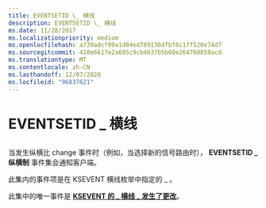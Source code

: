 ```yaml
---
title: EVENTSETID \_ 横线
description: EVENTSETID \_ 横线
ms.date: 11/28/2017
ms.localizationpriority: medium
ms.openlocfilehash: a739adcf09a1d04ed789136dfbf6c1ff520e74d7
ms.sourcegitcommit: 418e6617e2a695c9cb4b37b5b60e264760858acd
ms.translationtype: MT
ms.contentlocale: zh-CN
ms.lasthandoff: 12/07/2020
ms.locfileid: "96837621"
---
```

# <a name="eventsetid_crossbar"></a>EVENTSETID \_ 横线


## <span id="ddk_eventsetid_crossbar_ks"></span><span id="DDK_EVENTSETID_CROSSBAR_KS"></span>


当发生纵横比 change 事件时（例如，当选择新的信号路由时）， **EVENTSETID \_ 纵横制** 事件集会通知客户端。

此集内的事件项是在 KSEVENT 横线枚举中指定的 \_ 。

此集中的唯一事件是 [**KSEVENT 的 \_ 横线 \_ 发生了更改**](ksevent-crossbar-changed.md)。

 

 





